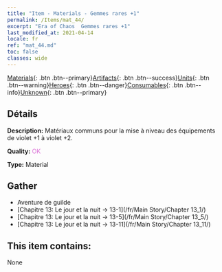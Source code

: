 ```yaml
---
title: "Item - Materials - Gemmes rares +1"
permalink: /Items/mat_44/
excerpt: "Era of Chaos  Gemmes rares +1"
last_modified_at: 2021-04-14
locale: fr
ref: "mat_44.md"
toc: false
classes: wide
---
```

 [Materials](/fr/Items/){: .btn .btn--primary}[Artifacts](/fr/Items/Artifacts/){: .btn .btn--success}[Units](/fr/Items/Units/){: .btn .btn--warning}[Heroes](/fr/Items/Heroes/){: .btn .btn--danger}[Consumables](/fr/Items/Consumables/){: .btn .btn--info}[Unknown](/fr/Items/Unknown/){: .btn .btn--primary}

## Détails
 **Description:** Matériaux communs pour la mise à niveau des équipements de violet +1 à violet +2.

 **Quality:** <span style="color: #DA70D6">OK</span>

 **Type:** Material

## Gather

*    Aventure de guilde 
*    [Chapitre 13: Le jour et la nuit -> 13-1](/fr/Main Story/Chapter 13_1/) 
*    [Chapitre 13: Le jour et la nuit -> 13-5](/fr/Main Story/Chapter 13_5/) 
*    [Chapitre 13: Le jour et la nuit -> 13-11](/fr/Main Story/Chapter 13_11/) 

## This item contains:

  None

